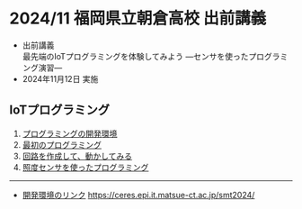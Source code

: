 # 2024/11 福岡県立朝倉高校 出前講義

- 出前講義<br>
  最先端のIoTプログラミングを体験してみよう ―センサを使ったプログラミング演習―
- 2024年11月12日 実施

## IoTプログラミング

1. [プログラミングの開発環境](./setup.md)
1. [最初のプログラミング](./1st_program.md)
1. [回路を作成して、動かしてみる](./2nd_circuit.md)
1. [照度センサを使ったプログラミング](./3rd_circuit.md)

<hr>

- [開発環境のリンク](https://ceres.epi.it.matsue-ct.ac.jp/smt2024/) https://ceres.epi.it.matsue-ct.ac.jp/smt2024/
